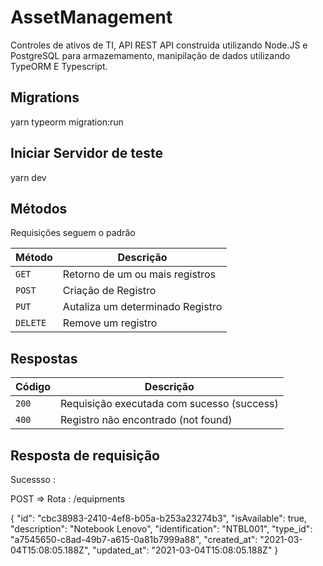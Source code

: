 # AssetManagement
Controles de ativos de TI, API REST 
API construida utilizando Node.JS e PostgreSQL para armazemamento, manipilação de dados utilizando TypeORM E Typescript.

## Migrations 
  yarn typeorm migration:run

## Iniciar Servidor de teste 
  yarn dev

## Métodos

Requisições seguem o padrão

| Método | Descrição |
| ------ | ------- |
| `GET` | Retorno de um ou mais registros |
| `POST` | Criação de Registro |
| `PUT` | Autaliza um determinado Registro |
| `DELETE` | Remove um registro |

## Respostas

| Código| Descrição |
| ------ | ------ |
| `200`| Requisição executada com sucesso (success) |
| `400` | Registro não encontrado (not found) |

## Resposta de requisição 

Sucessso :

POST => Rota : /equipments

 {
  "id": "cbc38983-2410-4ef8-b05a-b253a23274b3",
  "isAvailable": true,
  "description": "Notebook Lenovo",
  "identification": "NTBL001",
  "type_id": "a7545650-c8ad-49b7-a615-0a81b7999a88",
  "created_at": "2021-03-04T15:08:05.188Z",
  "updated_at": "2021-03-04T15:08:05.188Z"
}